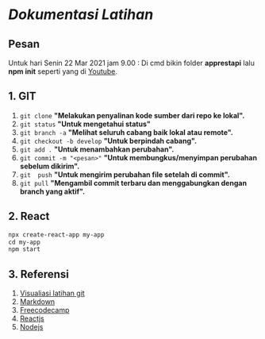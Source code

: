 # _Dokumentasi Latihan_

## Pesan
Untuk hari Senin 22 Mar 2021 jam 9.00 : Di cmd bikin folder **apprestapi** lalu **npm init** seperti yang di [Youtube](https://www.youtube.com/watch?v=AsH0TJxwjmc&list=PLH1gH0TmFBBiJuXv9YuzRoM9yuZtUHbhu&index=3).

## 1. GIT

1. `git clone` **"Melakukan penyalinan kode sumber dari repo ke lokal".**
2. `git status` **"Untuk mengetahui status"**
3. `git branch -a` **"Melihat seluruh cabang baik lokal atau remote".**
4. `git checkout -b develop` **"Untuk berpindah cabang".**
5. `git add .` **"Untuk menambahkan perubahan".**
6. `git commit -m "<pesan>"` **"Untuk membungkus/menyimpan perubahan sebelum dikirim".**
7. `git  push` **"Untuk mengirim perubahan file setelah di commit".**
8. `git pull` **"Mengambil commit terbaru dan menggabungkan dengan branch yang aktif".**

## 2. React

```markdown
npx create-react-app my-app
cd my-app
npm start
```
## 3. Referensi

1. [Visualiasi latihan git](https://learngitbranching.js.org/)
2. [Markdown](https://guides.github.com/features/mastering-markdown/)
3. [Freecodecamp](https://www.freecodecamp.org/)
4. [Reactjs](https://reactjs.org/docs/create-a-new-react-app.html)
5. [Nodejs](https://www.youtube.com/watch?v=_t3pUzdaRx4&list=PLH1gH0TmFBBiJuXv9YuzRoM9yuZtUHbhu&index=1)
